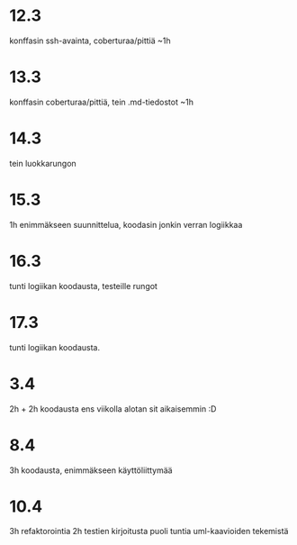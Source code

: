 12.3
==== 
konffasin ssh-avainta, coberturaa/pittiä ~1h

13.3 
====
konffasin coberturaa/pittiä, tein .md-tiedostot ~1h

14.3
====
tein luokkarungon

15.3
====
1h enimmäkseen suunnittelua, koodasin jonkin verran logiikkaa

16.3
====
tunti logiikan koodausta, testeille rungot

17.3
====
tunti logiikan koodausta.

3.4
===
2h + 2h koodausta
ens viikolla alotan sit aikaisemmin :D

8.4
===
3h koodausta, enimmäkseen käyttöliittymää

10.4
====
3h refaktorointia
2h testien kirjoitusta
puoli tuntia uml-kaavioiden tekemistä

